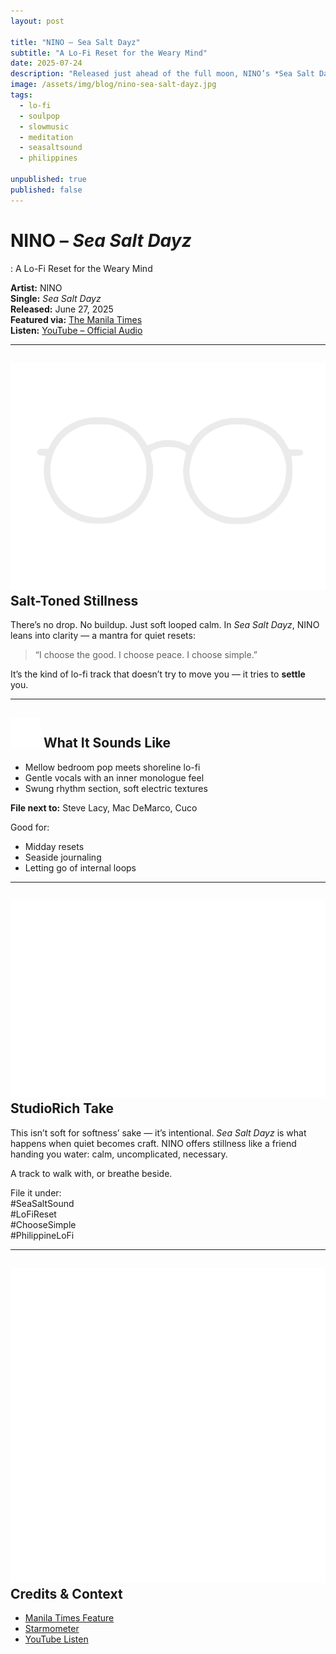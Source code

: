 ```yaml
---
layout: post

title: "NINO – Sea Salt Dayz"
subtitle: "A Lo-Fi Reset for the Weary Mind"
date: 2025-07-24
description: "Released just ahead of the full moon, NINO’s *Sea Salt Dayz* is a low-key soul mantra — lo-fi, mindful, and gentle as salt air."
image: /assets/img/blog/nino-sea-salt-dayz.jpg
tags:
  - lo-fi
  - soulpop
  - slowmusic
  - meditation
  - seasaltsound
  - philippines

unpublished: true
published: false
---
```


# NINO – _Sea Salt Dayz_

: A Lo-Fi Reset for the Weary Mind

**Artist:** NINO  
**Single:** _Sea Salt Dayz_  
**Released:** June 27, 2025  
**Featured via:** [The Manila Times](https://www.manilatimes.net/2025/07/24/entertainment-lifestyle/show-times/nino-releases-a-soulful-reset-for-the-weary-mind/2154591)  
**Listen:** [YouTube – Official Audio](https://www.youtube.com/watch?v=ewnl-Gq42wE)

---

## <img src="/assets/ui/glasses.svg" alt="Glasses icon" class="icon-sm" /> Salt-Toned Stillness

There’s no drop. No buildup. Just soft looped calm. In _Sea Salt Dayz_, NINO leans into clarity — a mantra for quiet resets:

> “I choose the good. I choose peace. I choose simple.”

It’s the kind of lo-fi track that doesn’t try to move you — it tries to **settle** you.

---

## <img src="/assets/ui/headphones.svg" alt="Headphones icon" class="icon-sm" /> What It Sounds Like

- Mellow bedroom pop meets shoreline lo-fi
- Gentle vocals with an inner monologue feel
- Swung rhythm section, soft electric textures

**File next to:** Steve Lacy, Mac DeMarco, Cuco

Good for:

- Midday resets
- Seaside journaling
- Letting go of internal loops

---

## <img src="/assets/ui/eye.svg" alt="Eye icon" class="icon-sm" /> StudioRich Take

This isn’t soft for softness’ sake — it’s intentional. _Sea Salt Dayz_ is what happens when quiet becomes craft. NINO offers stillness like a friend handing you water: calm, uncomplicated, necessary.

A track to walk with, or breathe beside.

File it under:  
#SeaSaltSound  
#LoFiReset  
#ChooseSimple  
#PhilippineLoFi

---

## <img src="/assets/ui/hollow-book.svg" alt="Book Open icon" class="icon-sm" /> Credits & Context

- [Manila Times Feature](https://www.manilatimes.net/2025/07/24/entertainment-lifestyle/show-times/nino-releases-a-soulful-reset-for-the-weary-mind/2154591)
- [Starmometer](https://starmometer.com/2025/07/20/nino-releases-sea-salt-dayz-a-soulful-reset-for-the-weary-mind/)
- [YouTube Listen](https://www.youtube.com/watch?v=ewnl-Gq42wE)
